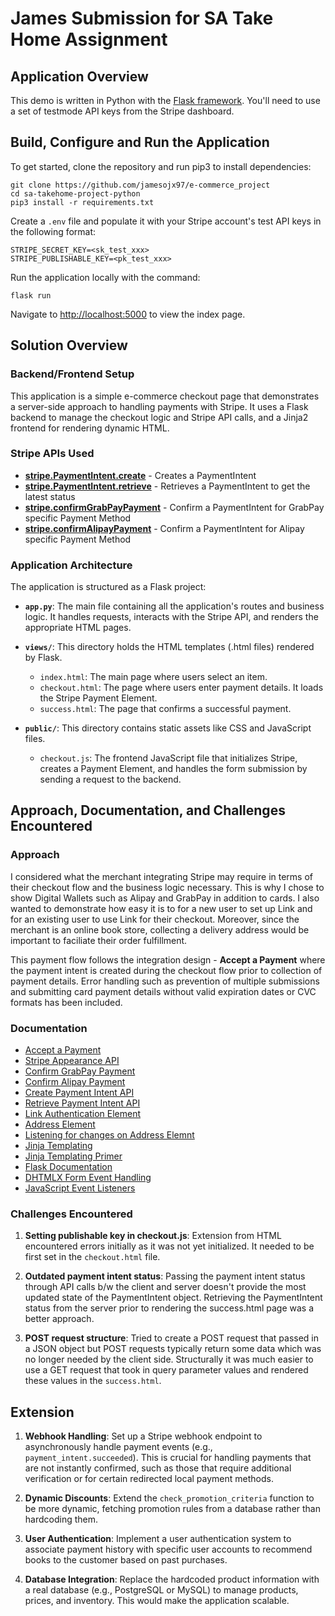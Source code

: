 # James Submission for SA Take Home Assignment

## Application Overview

This demo is written in Python with the [Flask framework](https://flask.palletsprojects.com/). You'll need to use a set of testmode API keys from the Stripe dashboard.

## Build, Configure and Run the Application

To get started, clone the repository and run pip3 to install dependencies:

```
git clone https://github.com/jamesojx97/e-commerce_project
cd sa-takehome-project-python
pip3 install -r requirements.txt
```

Create a `.env` file and populate it with your Stripe account's test API keys in the following format:

```env
STRIPE_SECRET_KEY=<sk_test_xxx>
STRIPE_PUBLISHABLE_KEY=<pk_test_xxx>
```

Run the application locally with the command:

```
flask run
```

Navigate to [http://localhost:5000](http://localhost:5000) to view the index page.

## Solution Overview

### Backend/Frontend Setup

This application is a simple e-commerce checkout page that demonstrates a server-side approach to handling payments with Stripe. It uses a Flask backend to manage the checkout logic and Stripe API calls, and a Jinja2 frontend for rendering dynamic HTML.

### Stripe APIs Used

- **[stripe.PaymentIntent.create](https://docs.stripe.com/api/payment_intents/create)** - Creates a PaymentIntent
- **[stripe.PaymentIntent.retrieve](https://docs.stripe.com/api/payment_intents/retrieve)** - Retrieves a PaymentIntent to get the latest status
- **[stripe.confirmGrabPayPayment](https://docs.stripe.com/js/payment_intents/confirm_grabpay_payment)** - Confirm a PaymentIntent for GrabPay specific Payment Method
- **[stripe.confirmAlipayPayment](https://docs.stripe.com/js/payment_intents/confirm_alipay_payment)** - Confirm a PaymentIntent for Alipay specific Payment Method

### Application Architecture

The application is structured as a Flask project:

- **`app.py`**: The main file containing all the application's routes and business logic. It handles requests, interacts with the Stripe API, and renders the appropriate HTML pages.

- **`views/`**: This directory holds the HTML templates (.html files) rendered by Flask.
  - `index.html`: The main page where users select an item.
  - `checkout.html`: The page where users enter payment details. It loads the Stripe Payment Element.
  - `success.html`: The page that confirms a successful payment.

- **`public/`**: This directory contains static assets like CSS and JavaScript files.
  - `checkout.js`: The frontend JavaScript file that initializes Stripe, creates a Payment Element, and handles the form submission by sending a request to the backend.

## Approach, Documentation, and Challenges Encountered

### Approach

I considered what the merchant integrating Stripe may require in terms of their checkout flow and the business logic necessary. This is why I chose to show Digital Wallets such as Alipay and GrabPay in addition to cards. I also wanted to demonstrate how easy it is to for a new user to set up Link and for an existing user to use Link for their checkout. Moreover, since the merchant is an online book store, collecting a delivery address would be important to faciliate their order fulfillment.

This payment flow follows the integration design - **Accept a Payment** where the payment intent is created during the checkout flow prior to collection of payment details. Error handling such as prevention of multiple submissions and submitting card payment details without valid expiration dates or CVC formats has been included. 

### Documentation

- [Accept a Payment](https://docs.stripe.com/payments/accept-a-payment?platform=web&ui=elements)
- [Stripe Appearance API](https://docs.stripe.com/elements/appearance-api)
- [Confirm GrabPay Payment](https://docs.stripe.com/js/payment_intents/confirm_grabpay_payment)
- [Confirm Alipay Payment](https://docs.stripe.com/js/payment_intents/confirm_alipay_payment)
- [Create Payment Intent API](https://docs.stripe.com/api/payment_intents/create)
- [Retrieve Payment Intent API](https://docs.stripe.com/api/payment_intents/retrieve)
- [Link Authentication Element](https://docs.stripe.com/payments/elements/link-authentication-element)
- [Address Element](https://docs.stripe.com/elements/address-element)
- [Listening for changes on Address Elemnt](https://docs.stripe.com/elements/address-element/collect-addresses#web-retrieve-address)
- [Jinja Templating](https://jinja.palletsprojects.com/en/stable/templates/)
- [Jinja Templating Primer](https://realpython.com/primer-on-jinja-templating/)
- [Flask Documentation](https://flask.palletsprojects.com/en/stable/)
- [DHTMLX Form Event Handling](https://docs.dhtmlx.com/suite/form/handling_events/)
- [JavaScript Event Listeners](https://www.w3schools.com/js/js_htmldom_eventlistener.asp)

### Challenges Encountered

1. **Setting publishable key in checkout.js**: Extension from HTML encountered errors initially as it was not yet initialized. It needed to be first set in the `checkout.html` file.

2. **Outdated payment intent status**: Passing the payment intent status through API calls b/w the client and server doesn't provide the most updated state of the PaymentIntent object. Retrieving the PaymentIntent status from the server prior to rendering the success.html page was a better approach. 

3. **POST request structure**: Tried to create a POST request that passed in a JSON object but POST requests typically return some data which was no longer needed by the client side. Structurally it was much easier to use a GET request that took in query parameter values and rendered these values in the `success.html`.

## Extension

1. **Webhook Handling**: Set up a Stripe webhook endpoint to asynchronously handle payment events (e.g., `payment_intent.succeeded`). This is crucial for handling payments that are not instantly confirmed, such as those that require additional verification or for certain redirected local payment methods.

2. **Dynamic Discounts**: Extend the `check_promotion_criteria` function to be more dynamic, fetching promotion rules from a database rather than hardcoding them.

3. **User Authentication**: Implement a user authentication system to associate payment history with specific user accounts to recommend books to the customer based on past purchases.

4. **Database Integration**: Replace the hardcoded product information with a real database (e.g., PostgreSQL or MySQL) to manage products, prices, and inventory. This would make the application scalable.